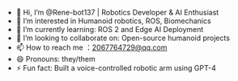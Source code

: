 - 👋 Hi, I’m @Rene-bot137 | Robotics Developer & AI Enthusiast
- 👀 I’m interested in Humanoid robotics, ROS, Biomechanics
- 🌱 I’m currently learning: ROS 2 and Edge AI Deployment
- 💞️ I’m looking to collaborate on: Open-source humanoid projects
- 📫 How to reach me ：2067764729@qq.com
- 😄 Pronouns: they/them
- ⚡ Fun fact: Built a voice-controlled robotic arm using GPT-4

<!---
Rene-bot137/Rene-bot137 is a ✨ special ✨ repository because its `README.md` (this file) appears on your GitHub profile.
You can click the Preview link to take a look at your changes.
--->
